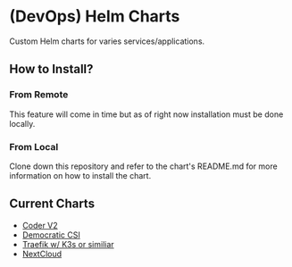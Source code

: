 # (DevOps) Helm Charts
Custom Helm charts for varies services/applications.

## How to Install?
### From Remote
This feature will come in time but as of right now installation must be done locally.

### From Local
Clone down this repository and refer to the chart's README.md for more information on how to install the chart.

## Current Charts
* [Coder V2](coder/README.md)
* [Democratic CSI](democratic-csi/README.md)
* [Traefik w/ K3s or similiar](traefik/README.md)
* [NextCloud](nextcloud/README.md)

